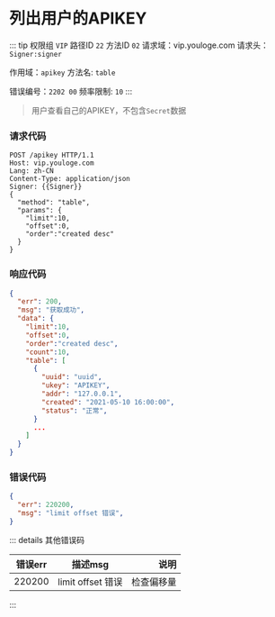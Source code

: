 # 列出用户的APIKEY
::: tip 权限组 `VIP` 路径ID `22` 方法ID `02`
请求域：vip.youloge.com 请求头：`Signer:signer`

作用域：`apikey`  方法名: `table`

错误编号：`2202 00` 频率限制: `10` 
:::

> 用户查看自己的APIKEY，不包含`Secret`数据

### 请求代码
``` http
POST /apikey HTTP/1.1
Host: vip.youloge.com
Lang: zh-CN
Content-Type: application/json
Signer: {{Signer}}
{
  "method": "table",
  "params": {
    "limit":10,
    "offset":0,
    "order":"created desc"
  }
}
```
### 响应代码
``` json
{
  "err": 200,
  "msg": "获取成功",
  "data": {
    "limit":10,
    "offset":0,
    "order":"created desc",
    "count":10,
    "table": [
      {
        "uuid": "uuid",
        "ukey": "APIKEY",
        "addr": "127.0.0.1",
        "created": "2021-05-10 16:00:00",
        "status": "正常",
      }
      ...
    ]
  }
}
```
### 错误代码
``` json
{
  "err": 220200,
  "msg": "limit offset 错误",
}
```

::: details 其他错误码

| 错误err        |      描述msg      |  说明 |
| ------------- | :-----------: | ----: |
| 220200      | limit offset 错误 | 检查偏移量 |
:::




